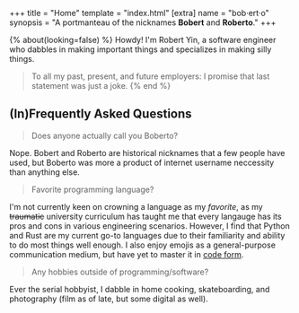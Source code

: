 +++
title = "Home"
template = "index.html"
[extra]
name = "bob·ert·o"
synopsis = "A portmanteau of the nicknames <strong>Bobert</strong> and <strong>Roberto</strong>."
+++

{% about(looking=false) %}
Howdy! I'm Robert Yin, a software engineer who dabbles in making important things and specializes in making silly things.
> To all my past, present, and future employers: I promise that last statement was just a joke.
{% end %}

## (In)Frequently Asked Questions

> Does anyone actually call you Boberto?

Nope. Bobert and Roberto are historical nicknames that a few people have used, but Boberto was more a product of internet username neccessity than anything else.

> Favorite programming language?

I'm not currently keen on crowning a language as my *favorite*, as my ~~traumatic~~ university curriculum has taught me that every langauge has its pros and cons in various engineering scenarios. However, I find that Python and Rust are my current go-to languages due to their familiarity and ability to do most things well enough. I also enjoy emojis as a general-purpose communication medium, but have yet to master it in [code form](https://www.emojicode.org).

> Any hobbies outside of programming/software?

Ever the serial hobbyist, I dabble in home cooking, skateboarding, and photography (film as of late, but some digital as well).